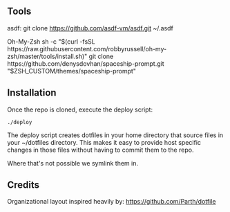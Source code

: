 Tools
---------------------
asdf:
git clone https://github.com/asdf-vm/asdf.git ~/.asdf

Oh-My-Zsh
sh -c "$(curl -fsSL https://raw.githubusercontent.com/robbyrussell/oh-my-zsh/master/tools/install.sh)"
git clone https://github.com/denysdovhan/spaceship-prompt.git "$ZSH_CUSTOM/themes/spaceship-prompt"



## Installation

Once the repo is cloned, execute the deploy script:
```
./deploy
```

The deploy script creates dotfiles in your home directory that source files in
your ~/dotfiles directory. This makes it easy to provide host specific changes
in those files without having to commit them to the repo.

Where that's not possible we symlink them in.


## Credits
Organizational layout inspired heavily by: https://github.com/Parth/dotfile

